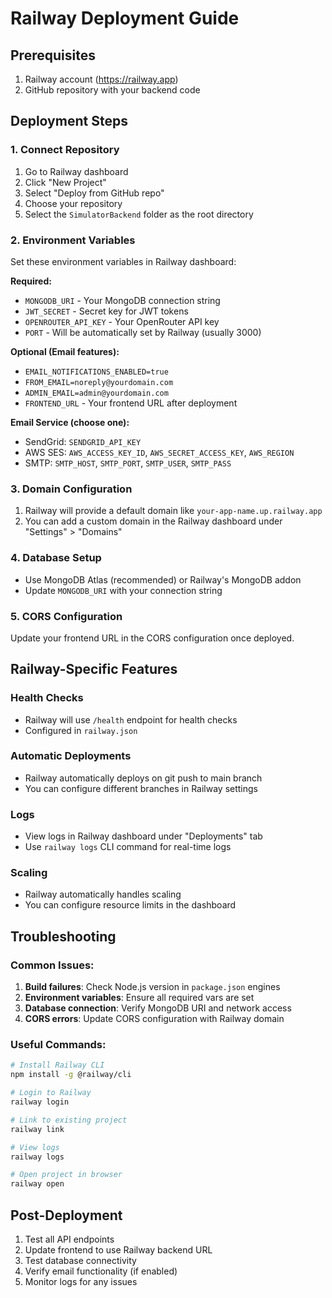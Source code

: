 # Railway Deployment Guide

## Prerequisites
1. Railway account (https://railway.app)
2. GitHub repository with your backend code

## Deployment Steps

### 1. Connect Repository
1. Go to Railway dashboard
2. Click "New Project"
3. Select "Deploy from GitHub repo"
4. Choose your repository
5. Select the `SimulatorBackend` folder as the root directory

### 2. Environment Variables
Set these environment variables in Railway dashboard:

**Required:**
- `MONGODB_URI` - Your MongoDB connection string
- `JWT_SECRET` - Secret key for JWT tokens
- `OPENROUTER_API_KEY` - Your OpenRouter API key
- `PORT` - Will be automatically set by Railway (usually 3000)

**Optional (Email features):**
- `EMAIL_NOTIFICATIONS_ENABLED=true`
- `FROM_EMAIL=noreply@yourdomain.com`
- `ADMIN_EMAIL=admin@yourdomain.com`
- `FRONTEND_URL` - Your frontend URL after deployment

**Email Service (choose one):**
- SendGrid: `SENDGRID_API_KEY`
- AWS SES: `AWS_ACCESS_KEY_ID`, `AWS_SECRET_ACCESS_KEY`, `AWS_REGION`
- SMTP: `SMTP_HOST`, `SMTP_PORT`, `SMTP_USER`, `SMTP_PASS`

### 3. Domain Configuration
1. Railway will provide a default domain like `your-app-name.up.railway.app`
2. You can add a custom domain in the Railway dashboard under "Settings" > "Domains"

### 4. Database Setup
- Use MongoDB Atlas (recommended) or Railway's MongoDB addon
- Update `MONGODB_URI` with your connection string

### 5. CORS Configuration
Update your frontend URL in the CORS configuration once deployed.

## Railway-Specific Features

### Health Checks
- Railway will use `/health` endpoint for health checks
- Configured in `railway.json`

### Automatic Deployments
- Railway automatically deploys on git push to main branch
- You can configure different branches in Railway settings

### Logs
- View logs in Railway dashboard under "Deployments" tab
- Use `railway logs` CLI command for real-time logs

### Scaling
- Railway automatically handles scaling
- You can configure resource limits in the dashboard

## Troubleshooting

### Common Issues:
1. **Build failures**: Check Node.js version in `package.json` engines
2. **Environment variables**: Ensure all required vars are set
3. **Database connection**: Verify MongoDB URI and network access
4. **CORS errors**: Update CORS configuration with Railway domain

### Useful Commands:
```bash
# Install Railway CLI
npm install -g @railway/cli

# Login to Railway
railway login

# Link to existing project
railway link

# View logs
railway logs

# Open project in browser
railway open
```

## Post-Deployment
1. Test all API endpoints
2. Update frontend to use Railway backend URL
3. Test database connectivity
4. Verify email functionality (if enabled)
5. Monitor logs for any issues